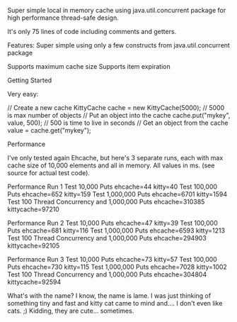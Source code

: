 Super simple local in memory cache using java.util.concurrent package for high performance thread-safe design.

It's only 75 lines of code including comments and getters.

Features:
Super simple using only a few constructs from java.util.concurrent package

Supports maximum cache size
Supports item expiration

Getting Started

Very easy: 

// Create a new cache 
KittyCache cache = new KittyCache(5000); 
// 5000 is max number of objects 
// Put an object into the cache 
cache.put("mykey", value, 500); 
// 500 is time to live in seconds 
// Get an object from the cache 
value = cache.get("mykey");

Performance

I've only tested again Ehcache, but here's 3 separate runs, each with max cache size of 10,000 elements and all in memory. All values in ms. (see source for actual test code).

Performance Run 1
Test 10,000 Puts ehcache=44 kitty=40
Test 100,000 Puts ehcache=652 kitty=159
Test 1,000,000 Puts ehcache=6701 kitty=1594
Test 100 Thread Concurrency and 1,000,000 Puts ehcache=310385 kittycache=97210

Performance Run 2
Test 10,000 Puts ehcache=47 kitty=39
Test 100,000 Puts ehcache=681 kitty=116
Test 1,000,000 Puts ehcache=6593 kitty=1213
Test 100 Thread Concurrency and 1,000,000 Puts ehcache=294903 kittycache=92105

Performance Run 3
Test 10,000 Puts ehcache=73 kitty=57
Test 100,000 Puts ehcache=730 kitty=115
Test 1,000,000 Puts ehcache=7028 kitty=1002
Test 100 Thread Concurrency and 1,000,000 Puts ehcache=304804 kittycache=92594

What's with the name?
I know, the name is lame. I was just thinking of something tiny and fast and kitty cat came to mind and.... I don't even like cats. ;) Kidding, they are cute... sometimes.
